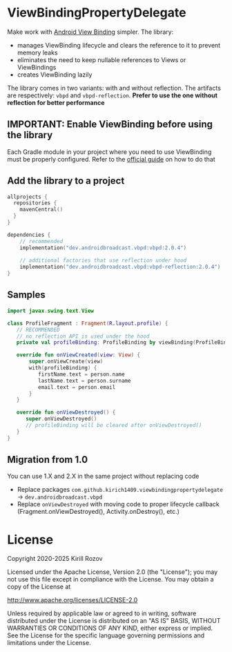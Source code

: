# ViewBindingPropertyDelegate

Make work with [Android View Binding](https://d.android.com/topic/libraries/view-binding) simpler. The library:
- manages ViewBinding lifecycle and clears the reference to it to prevent memory leaks
- eliminates the need to keep nullable references to Views or ViewBindings
- creates ViewBinding lazily

The library comes in two variants: with and without reflection. The artifacts are respectively: `vbpd` and `vbpd-reflection`. **Prefer to use the one without reflection for better performance**

## IMPORTANT: Enable ViewBinding before using the library
Each Gradle module in your project where you need to use ViewBinding must be properly configured. Refer to the [official guide](https://d.android.com/topic/libraries/view-binding) on how to do that 

## Add the library to a project

```kotlin
allprojects {
  repositories {
    mavenCentral()
  }
}

dependencies {
    // recommended
    implementation("dev.androidbroadcast.vbpd:vbpd:2.0.4")
    
    // additional factories that use reflection under hood
    implementation("dev.androidbroadcast.vbpd:vbpd-reflection:2.0.4")
}
```

## Samples

```kotlin
import javax.swing.text.View

class ProfileFragment : Fragment(R.layout.profile) {
   // RECOMMENDED 
   // no reflection API is used under the hood
   private val profileBinding: ProfileBinding by viewBinding(ProfileBinding::bind)

   override fun onViewCreated(view: View) {
       super.onViewCreate(view)
       with(profileBinding) {
          firstName.text = person.name
          lastName.text = person.surname
          email.text = person.email
       }
   }

   override fun onViewDestroyed() {
      super.onViewDestroyed()
      // profileBinding will be cleared after onViewDestroyed()
   }
}
```

## Migration from 1.0

You can use 1.X and 2.X in the same project without replacing code

- Replace packages `com.github.kirich1409.viewbindingpropertydelegate` -> `dev.androidbroadcast.vbpd`
- Replace `onViewDestroyed` with moving code to proper lifecycle callback (Fragment.onViewDestroyed(), Activity.onDestroy(), etc.)

# License

   Copyright 2020-2025 Kirill Rozov

   Licensed under the Apache License, Version 2.0 (the "License");
   you may not use this file except in compliance with the License.
   You may obtain a copy of the License at

   http://www.apache.org/licenses/LICENSE-2.0

   Unless required by applicable law or agreed to in writing, software
   distributed under the License is distributed on an "AS IS" BASIS,
   WITHOUT WARRANTIES OR CONDITIONS OF ANY KIND, either express or implied.
   See the License for the specific language governing permissions and
   limitations under the License.
